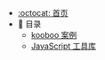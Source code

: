 <!-- docs/_sidebar.md -->

- [:octocat: 首页](/README)
- :memo: 目录
  - [kooboo 案例](example/)
  - [JavaScript 工具库](example/JavaScript_utils)
